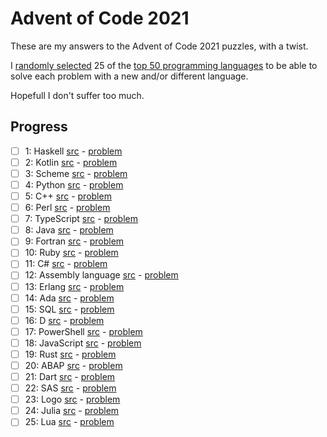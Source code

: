 # Advent of Code 2021 

These are my answers to the Advent of Code 2021 puzzles, with a twist.

I [randomly selected](langs/generate.py) 25 of the [top 50 programming languages](https://www.tiobe.com/tiobe-index/) to be able to solve each problem with a new and/or different language.

Hopefull I don't suffer too much.

## Progress

- [ ] 1: Haskell [src](src/day1/) - [problem](https://adventofcode.com/2021/day/1)
- [ ] 2: Kotlin [src](src/day2/) - [problem](https://adventofcode.com/2021/day/2)
- [ ] 3: Scheme [src](src/day3/) - [problem](https://adventofcode.com/2021/day/3)
- [ ] 4: Python [src](src/day4/) - [problem](https://adventofcode.com/2021/day/4)
- [ ] 5: C++ [src](src/day5/) - [problem](https://adventofcode.com/2021/day/5)
- [ ] 6: Perl [src](src/day6/) - [problem](https://adventofcode.com/2021/day/6)
- [ ] 7: TypeScript [src](src/day7/) - [problem](https://adventofcode.com/2021/day/7)
- [ ] 8: Java [src](src/day8/) - [problem](https://adventofcode.com/2021/day/8)
- [ ] 9: Fortran [src](src/day9/) - [problem](https://adventofcode.com/2021/day/9)
- [ ] 10: Ruby [src](src/day10/) - [problem](https://adventofcode.com/2021/day/10)
- [ ] 11: C# [src](src/day11/) - [problem](https://adventofcode.com/2021/day/11)
- [ ] 12: Assembly language [src](src/day12/) - [problem](https://adventofcode.com/2021/day/12)
- [ ] 13: Erlang [src](src/day13/) - [problem](https://adventofcode.com/2021/day/13)
- [ ] 14: Ada [src](src/day14/) - [problem](https://adventofcode.com/2021/day/14)
- [ ] 15: SQL [src](src/day15/) - [problem](https://adventofcode.com/2021/day/15)
- [ ] 16: D [src](src/day16/) - [problem](https://adventofcode.com/2021/day/16)
- [ ] 17: PowerShell [src](src/day17/) - [problem](https://adventofcode.com/2021/day/17)
- [ ] 18: JavaScript [src](src/day18/) - [problem](https://adventofcode.com/2021/day/18)
- [ ] 19: Rust [src](src/day19/) - [problem](https://adventofcode.com/2021/day/19)
- [ ] 20: ABAP [src](src/day20/) - [problem](https://adventofcode.com/2021/day/20)
- [ ] 21: Dart [src](src/day21/) - [problem](https://adventofcode.com/2021/day/21)
- [ ] 22: SAS [src](src/day22/) - [problem](https://adventofcode.com/2021/day/22)
- [ ] 23: Logo [src](src/day23/) - [problem](https://adventofcode.com/2021/day/23)
- [ ] 24: Julia [src](src/day24/) - [problem](https://adventofcode.com/2021/day/24)
- [ ] 25: Lua [src](src/day25/) - [problem](https://adventofcode.com/2021/day/25)